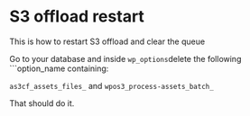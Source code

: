 # S3 offload restart

This is how to restart S3 offload and clear the queue

Go to your database and inside ```wp_options```delete the following ```option_name containing:

```as3cf_assets_files_``` and ```wpos3_process-assets_batch_```

That should do it.
